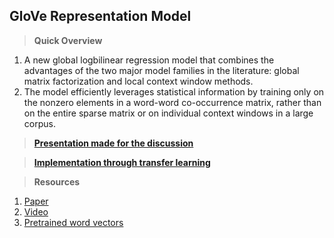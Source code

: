 ﻿


## **GloVe Representation Model**

> **Quick Overview**
     

 1.  A new global logbilinear regression model that combines the advantages of the two major model families in the literature: global matrix factorization and local context window methods.
 2. The model efficiently leverages statistical information by training only on the nonzero elements in a word-word co-occurrence matrix, rather than on the entire sparse matrix or on individual context windows in a large corpus.

   
>[ **Presentation made for the discussion**](https://docs.google.com/presentation/d/1UZZ35_wa9pQbZEIsC77SVpzC3XrrM5LACXiS0UOnOQg/edit?usp=sharing)


>   [**Implementation through transfer learning**](https://colab.research.google.com/drive/1J75hTE5UFPKeO0GcV8os9YTILhptYDrY?usp=sharing)

> **Resources**


 1. [Paper](https://www.aclweb.org/anthology/D14-1162/)
 2. [Video](https://www.youtube.com/watch?v=ASn7ExxLZws&t=3068s)
 3. [Pretrained word vectors](https://nlp.stanford.edu/projects/glove/)

